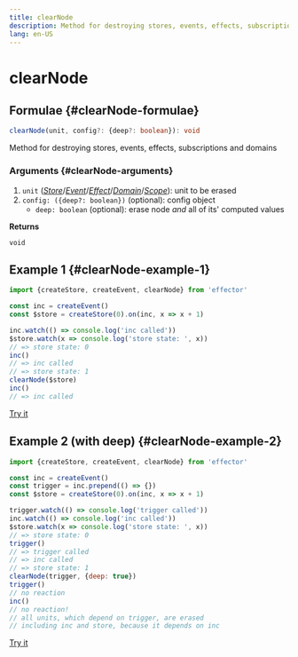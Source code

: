 ```yaml
---
title: clearNode
description: Method for destroying stores, events, effects, subscriptions and domains
lang: en-US
---
```


# clearNode

## Formulae {#clearNode-formulae}

```ts
clearNode(unit, config?: {deep?: boolean}): void
```

Method for destroying stores, events, effects, subscriptions and domains

### Arguments {#clearNode-arguments}

1. `unit` ([_Store_](/api/effector/Store.md)/[_Event_](/api/effector/Event.md)/[_Effect_](/api/effector/Effect.md)/[_Domain_](/api/effector/Domain.md)/[_Scope_](/api/effector/Scope.md)): unit to be erased
2. `config: ({deep?: boolean})` (optional): config object
   - `deep: boolean` (optional): erase node _and_ all of its' computed values

**Returns**

`void`

## Example 1 {#clearNode-example-1}

```js
import {createStore, createEvent, clearNode} from 'effector'

const inc = createEvent()
const $store = createStore(0).on(inc, x => x + 1)

inc.watch(() => console.log('inc called'))
$store.watch(x => console.log('store state: ', x))
// => store state: 0
inc()
// => inc called
// => store state: 1
clearNode($store)
inc()
// => inc called
```

[Try it](https://share.effector.dev/WjuSl6aN)

## Example 2 (with deep) {#clearNode-example-2}

```js
import {createStore, createEvent, clearNode} from 'effector'

const inc = createEvent()
const trigger = inc.prepend(() => {})
const $store = createStore(0).on(inc, x => x + 1)

trigger.watch(() => console.log('trigger called'))
inc.watch(() => console.log('inc called'))
$store.watch(x => console.log('store state: ', x))
// => store state: 0
trigger()
// => trigger called
// => inc called
// => store state: 1
clearNode(trigger, {deep: true})
trigger()
// no reaction
inc()
// no reaction!
// all units, which depend on trigger, are erased
// including inc and store, because it depends on inc
```

[Try it](https://share.effector.dev/EkETZtKI)
